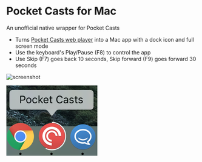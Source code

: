 # Pocket Casts for Mac
An unofficial native wrapper for Pocket Casts

* Turns [Pocket Casts web player](http://play.pocketcasts.com) into a Mac app with a dock icon and full screen mode
* Use the keyboard's Play/Pause (F8) to control the app
* Use Skip (F7) goes back 10 seconds, Skip forward (F9) goes forward 30 seconds

![screenshot](https://raw.githubusercontent.com/stuartjmoore/PocketCastsOSX/master/Files/screenshot.png)

![dock icon](https://raw.githubusercontent.com/stuartjmoore/Pocket-Casts/master/Files/dock.png)
